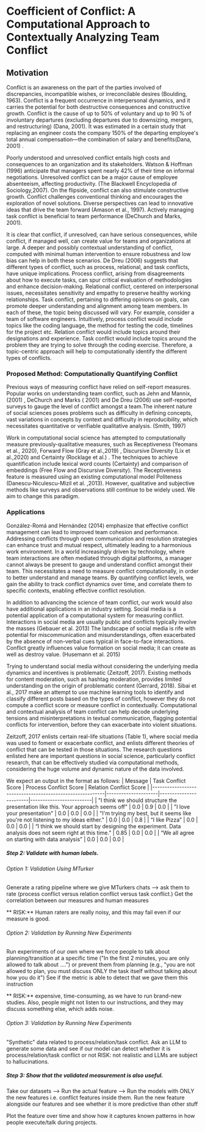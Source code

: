 # Coefficient of Conflict: A Computational Approach to Contextually Analyzing Team Conflict 

## Motivation

Conflict is an awareness on the part of the parties involved of discrepancies, incompatible wishes, or irreconcilable desires (Boulding, 1963). Conflict is a frequent occurrence in interpersonal dynamics, and it carries the potential for both destructive consequences and constructive growth.
Conflict is the cause of up to 50% of voluntary and up to 90 % of involuntary departures (excluding departures due to downsizing, mergers, and restructuring) (Dana, 2001). It was estimated in a certain study that replacing an engineer costs the company 150% of the departing employee's total annual compensation—the combination of salary and benefits(Dana, 2001) .


Poorly understood and unresolved conflict entails high costs and consequences to an organization and its stakeholders. Watson & Hoffman (1996) anticipate that  managers spent nearly 42% of their time on informal negotiations. Unresolved conflict can be a major cause of employee absenteeism, affecting productivity. (The Blackwell Encyclopedia of Sociology,2007).
On the flipside, conflict can also stimulate constructive growth. Conflict challenges conventional thinking and encourages the exploration of novel solutions. Diverse perspectives can lead to innovative ideas that drive the team forward (Amason et al., 1997). Actively managing task conflict is beneficial to team performance (DeChurch and Marks, 2001). 


It is clear that conflict, if unresolved, can have serious consequences, while conflict, if managed well, can create value for teams and organizations at large. A deeper and possibly contextual understanding of conflict, computed with minimal human intervention to ensure robustness and low bias can help in both these scenarios. 
De Dreu (2006) suggests that different types of conflict, such as process, relational, and task conflicts, have unique implications. Process conflict, arising from disagreements about how to execute tasks, can spur critical evaluation of methodologies and enhance decision-making. Relational conflict, centered on interpersonal issues, necessitates sensitivity and empathy to preserve healthy working relationships. Task conflict, pertaining to differing opinions on goals, can promote deeper understanding and alignment among team members. In each of these, the topic being discussed will vary. For example, consider a team of software engineers. Intuitively, process conflict would include topics like the coding language, the method for testing the code, timelines for the project etc. Relation conflict would include topics around their designations and experience. Task conflict would include topics around the problem they are trying to solve through the coding exercise. Therefore, a topic-centric approach will help to computationally identify the different types of conflicts.

### Proposed Method: Computationally Quantifying Conflict

Previous ways of measuring conflict have relied on self-report measures. Popular works on understanding team conflict, such as Jehn and Mannix, (2001) , DeChurch and Marks ( 2001) and De Dreu (2006) use self-reported surveys to gauge the level of conflict amongst a team.The inherent nature of social sciences poses problems such as difficulty in defining concepts, vast variations in concepts by context and difficulty in reproducibility, which necessitates quantitative or verifiable qualitative analysis. (Smith, 1997) 

Work in computational social science has attempted to computationally measure previously-qualitative measures, such as Receptiveness (Yeomans et al., 2020), Forward Flow (Gray et al.,2019) , Discursive Diversity (Lix et al.,2020) and Certainty (Rocklage et al.) . The techniques to achieve quantification include lexical word counts (Certainty) and comparison of embeddings (Free Flow and Discursive Diversity). The Receptiveness feature is measured using an existing computational model Politeness (Danescu-Niculescu-Mizil et al. ,2013). However, qualitative and subjective methods like surveys and observations still continue to be widely used. We aim to change this paradigm. 


### Applications

González-Romá and Hernández (2014) emphasize that effective conflict management can lead to improved team cohesion and performance. Addressing conflicts through open communication and resolution strategies can enhance trust and mutual respect, ultimately leading to a harmonious work environment. In a world increasingly driven by technology, where team interactions are often mediated through digital platforms, a manager cannot always be present to gauge and understand conflict amongst their team. This necessitates a need to measure conflict computationally, in order to better understand and manage teams. By quantifying conflict levels, we gain the ability to track conflict dynamics over time, and correlate them to specific contexts, enabling effective conflict resolution.

In addition to advancing the science of team conflict, our work would also have additional applications in an industry setting. Social media is a potential application of a computational system for measuring conflict. Interactions in social media are usually public and conflicts typically involve the masses (Gebauer et al. 2013) The landscape of social media is rife with potential for miscommunication and misunderstandings, often exacerbated by the absence of non-verbal cues typical in face-to-face interactions. Conflict greatly influences value formation on social media; it can create as well as destroy value. (Husemann et al. 2015) 

Trying to understand social media without considering the underlying media dynamics and incentives is problematic (Zeitzoff, 2017). Existing methods for content moderation, such as hashtag moderation, provides limited understanding on the origin of problematic content (Gerrard, 2018). Sibai et al., 2017 make an attempt to use machine learning tools to identify and classify different posts based on the types of conflict, however they do not compute a conflict score or measure conflict in contextually. Computational and contextual analysis of team conflict can help decode underlying tensions and misinterpretations in textual communication, flagging potential conflicts for intervention, before they can exacerbate into violent situations. 

Zeitzoff, 2017 enlists certain real-life situations (Table 1), where social media was used to foment or exacerbate conflict, and enlists different theories of conflict that can be tested in those situations. The research questions enlisted here are important questions in social science, particularly conflict research, that can be effectively studied via computational methods, considering the huge volume and dynamic nature of the data involved.



We expect an output in the format as follows:
| Message                                                  | Task Conflict Score | Process Conflict Score | Relation Conflict Score |
|----------------------------------------------------------|---------------------|------------------------|-------------------------|
| "I think we should structure the presentation like this. Your approach seems off" | 0.0                 | 0.9                    | 0.0                     |
| "I love your presentation"                              | 0.0                 | 0.0                    | 0.0                     |
| "I'm trying my best, but it seems like you're not listening to my ideas either." | 0.0                 | 0.0                    | 0.8                     |
| “I like Pizza”                                         | 0.0                 | 0.0                    | 0.0                     |
| “I think we should start by designing the experiment. Data analysis does not seem right at this time." | 0.85                | 0.0                    | 0.0                     |
| “We all agree on starting with data analysis”            | 0.0                 | 0.0                    | 0.0                     |


##### Step 2: Validate with human labels.
###### Option 1: Validation Using MTurker

Generate a rating pipeline where we give MTurkers chats --> ask them to rate (process conflict versus relation conflict versus task conflict.) Get the correlation between our measures and human measures

** RISK:** Human raters are really noisy, and this may fail even if our measure is good.

###### Option 2: Validation by Running New Experiments
Run experiments of our own where we force people to talk about planning/transition at a specific time ("In the first 2 minutes, you are only allowed to talk about ....") or prevent them from planning (e.g., "you are not allowed to plan, you must discuss ONLY the task itself without talking about how you do it") See if the metric is able to detect that we gave them this instruction

** RISK:**  expensive, time-consuming, as we have to run brand-new studies. Also, people might not listen to our instructions, and they may discuss something else, which adds noise.

###### Option 3: Validation by Running New Experiments
"Synthetic" data related to process/relation/task conflict. Ask an LLM to generate some data and see if our model can detect whether it is process/relation/task conflict  or not
RISK: not realistic and LLMs are subject to hallucinations. 

##### Step 3: Show that the validated measurement is also useful.
Take our datasets --> Run the actual feature --> Run the models with ONLY the new features i.e. conflict features inside them.
Run the new feature alongside our features and see whether it is more predictive than other stuff


Plot the feature over time and show how it captures known patterns in how people execute/talk during projects.


